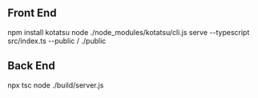 ## Front End
npm install kotatsu
node ./node_modules/kotatsu/cli.js serve --typescript src/index.ts --public / ./public

## Back End
npx tsc
node ./build/server.js
